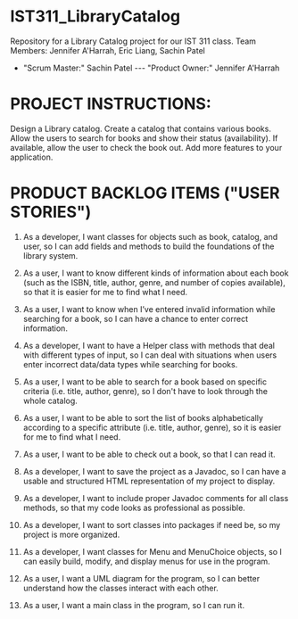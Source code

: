 # IST311_LibraryCatalog #
Repository for a Library Catalog project for our IST 311 class.
Team Members: Jennifer A'Harrah, Eric Liang, Sachin Patel
* "Scrum Master:" Sachin Patel --- "Product Owner:" Jennifer A'Harrah

# PROJECT INSTRUCTIONS:
Design a Library catalog. Create a catalog that contains various books.
Allow the users to search for books and show their status (availability). 
If available, allow the user to check the book out.
Add more features to your application.

# PRODUCT BACKLOG ITEMS ("USER STORIES")	
1) As a developer, I want classes for objects such as book, catalog, and user, so I can add fields and methods to build the foundations of the library system.	

2) As a user, I want to know different kinds of information about each book (such as the ISBN, title, author, genre, and number of copies available), so that it is easier for me to find what I need.	

3) As a user, I want to know when I’ve entered invalid information while searching for a book, so I can have a chance to enter correct information.		

4) As a developer, I want to have a Helper class with methods that deal with different types of input, so I can deal with situations when users enter incorrect data/data types while searching for books.

5) As a user, I want to be able to search for a book based on specific criteria (i.e. title, author, genre), so I don't have to look through the whole catalog.														

6) As a user, I want to be able to sort the list of books alphabetically according to a specific attribute (i.e. title, author, genre), so it is easier for me to find what I need.						

7) As a user, I want to be able to check out a book, so that I can read it.	

8) As a developer, I want to save the project as a Javadoc, so I can have a usable and structured HTML representation of my project to display.														

9) As a developer, I want to include proper Javadoc comments for all class methods, so that my code looks as professional as possible.														

10) As a developer, I want to sort classes into packages if need be, so my project is more organized.	

11) As a developer, I want classes for Menu and MenuChoice objects, so I can easily build, modify, and display menus for use in the program.											

12) As a user, I want a UML diagram for the program, so I can better understand how the classes interact with each other.														
13) As a user, I want a main class in the program, so I can run it.														
